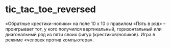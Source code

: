 # tic_tac_toe_reversed

«Обратные крестики-нолики» на поле 10 x 10 с правилом «Пять в ряд» – проигрывает тот,
у кого получился вертикальный, горизонтальный или диагональный ряд из пяти своих фигур (крестиков/ноликов).
Игра в режиме «человек против компьютера».

